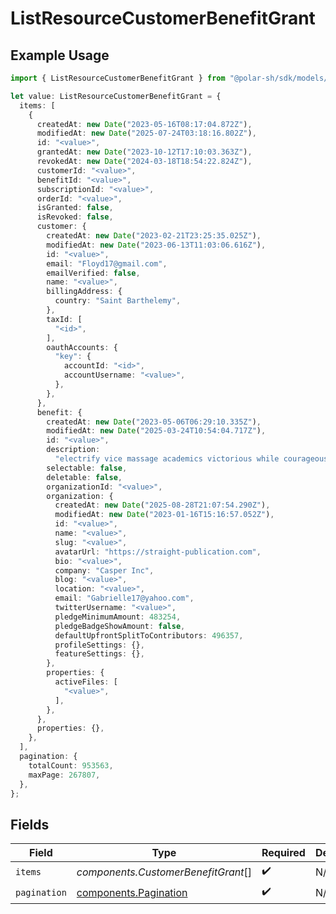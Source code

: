 # ListResourceCustomerBenefitGrant

## Example Usage

```typescript
import { ListResourceCustomerBenefitGrant } from "@polar-sh/sdk/models/components";

let value: ListResourceCustomerBenefitGrant = {
  items: [
    {
      createdAt: new Date("2023-05-16T08:17:04.872Z"),
      modifiedAt: new Date("2025-07-24T03:18:16.802Z"),
      id: "<value>",
      grantedAt: new Date("2023-10-12T17:10:03.363Z"),
      revokedAt: new Date("2024-03-18T18:54:22.824Z"),
      customerId: "<value>",
      benefitId: "<value>",
      subscriptionId: "<value>",
      orderId: "<value>",
      isGranted: false,
      isRevoked: false,
      customer: {
        createdAt: new Date("2023-02-21T23:25:35.025Z"),
        modifiedAt: new Date("2023-06-13T11:03:06.616Z"),
        id: "<value>",
        email: "Floyd17@gmail.com",
        emailVerified: false,
        name: "<value>",
        billingAddress: {
          country: "Saint Barthelemy",
        },
        taxId: [
          "<id>",
        ],
        oauthAccounts: {
          "key": {
            accountId: "<id>",
            accountUsername: "<value>",
          },
        },
      },
      benefit: {
        createdAt: new Date("2023-05-06T06:29:10.335Z"),
        modifiedAt: new Date("2025-03-24T10:54:04.717Z"),
        id: "<value>",
        description:
          "electrify vice massage academics victorious while courageously",
        selectable: false,
        deletable: false,
        organizationId: "<value>",
        organization: {
          createdAt: new Date("2025-08-28T21:07:54.290Z"),
          modifiedAt: new Date("2023-01-16T15:16:57.052Z"),
          id: "<value>",
          name: "<value>",
          slug: "<value>",
          avatarUrl: "https://straight-publication.com",
          bio: "<value>",
          company: "Casper Inc",
          blog: "<value>",
          location: "<value>",
          email: "Gabrielle17@yahoo.com",
          twitterUsername: "<value>",
          pledgeMinimumAmount: 483254,
          pledgeBadgeShowAmount: false,
          defaultUpfrontSplitToContributors: 496357,
          profileSettings: {},
          featureSettings: {},
        },
        properties: {
          activeFiles: [
            "<value>",
          ],
        },
      },
      properties: {},
    },
  ],
  pagination: {
    totalCount: 953563,
    maxPage: 267807,
  },
};
```

## Fields

| Field                                                          | Type                                                           | Required                                                       | Description                                                    |
| -------------------------------------------------------------- | -------------------------------------------------------------- | -------------------------------------------------------------- | -------------------------------------------------------------- |
| `items`                                                        | *components.CustomerBenefitGrant*[]                            | :heavy_check_mark:                                             | N/A                                                            |
| `pagination`                                                   | [components.Pagination](../../models/components/pagination.md) | :heavy_check_mark:                                             | N/A                                                            |
